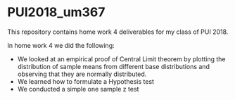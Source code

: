 # PUI2018_um367

This repository contains home work 4 deliverables for my class of PUI 2018.

In home work 4 we did the following:
  - We looked at an empirical proof of Central Limit theorem by plotting the distribution of sample means from different base distributions and observing that they are normally distributed.
  - We learned how to formulate a Hypothesis test
  - We conducted a simple one sample z test
